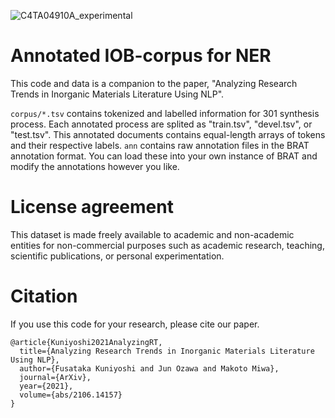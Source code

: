 ![C4TA04910A_experimental](https://user-images.githubusercontent.com/12994311/132538133-dd1161f3-796d-4c7a-b94c-c1cd6eea8bf2.png)

# Annotated IOB-corpus for NER
This code and data is a companion to the paper, "Analyzing Research Trends in Inorganic Materials Literature Using NLP".

`corpus/*.tsv` contains tokenized and labelled information for 301 synthesis process. Each annotated process are splited as "train.tsv", "devel.tsv", or "test.tsv". This annotated documents contains equal-length arrays of tokens and their respective labels.
`ann` contains raw annotation files in the BRAT annotation format. You can load these into your own instance of BRAT and modify the annotations however you like.

# License agreement
This dataset is made freely available to academic and non-academic entities for non-commercial purposes such as academic research, teaching, scientific publications, or personal experimentation.

# Citation
If you use this code for your research, please cite our paper.
```
@article{Kuniyoshi2021AnalyzingRT,
  title={Analyzing Research Trends in Inorganic Materials Literature Using NLP},
  author={Fusataka Kuniyoshi and Jun Ozawa and Makoto Miwa},
  journal={ArXiv},
  year={2021},
  volume={abs/2106.14157}
}
```
